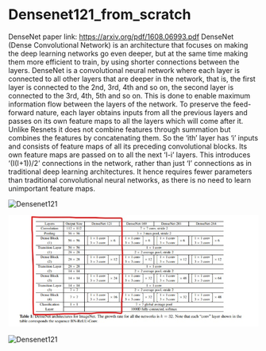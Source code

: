 # Densenet121_from_scratch

DenseNet paper link: https://arxiv.org/pdf/1608.06993.pdf
DenseNet (Dense Convolutional Network) is an architecture that focuses on making the deep learning networks go even deeper, but at the same time making them more efficient to train, by using shorter connections between the layers. DenseNet is a convolutional neural network where each layer is connected to all other layers that are deeper in the network, that is, the first layer is connected to the 2nd, 3rd, 4th and so on, the second layer is connected to the 3rd, 4th, 5th and so on. This is done to enable maximum information flow between the layers of the network. To preserve the feed-forward nature, each layer obtains inputs from all the previous layers and passes on its own feature maps to all the layers which will come after it. Unlike Resnets it does not combine features through summation but combines the features by concatenating them. So the ‘ith’ layer has ‘i’ inputs and consists of feature maps of all its preceding convolutional blocks. Its own feature maps are passed on to all the next ‘I-i’ layers. This introduces ‘(I(I+1))/2’ connections in the network, rather than just ‘I’ connections as in traditional deep learning architectures. It hence requires fewer parameters than traditional convolutional neural networks, as there is no need to learn unimportant feature maps.

![Densenet121](1234.jpg)

![Densenet121](pic_1.jpg)

![Densenet121](plot.jpg)
